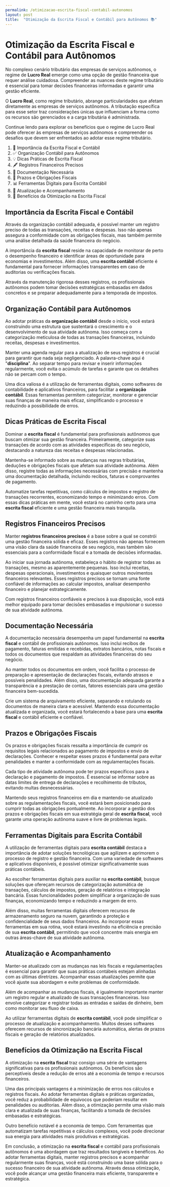 ```yaml
---
permalink: /otimizacao-escrita-fiscal-contabil-autonomos
layout: post
title:  "Otimização da Escrita Fiscal e Contábil para Autônomos 📚"
---
```

<meta name="description" content="Aprenda a otimizar a escrita fiscal e contábil para autônomos com dicas práticas de organização contábil. Descubra como manter seus registros em dia e garantir uma gestão financeira eficaz.">

# Otimização da Escrita Fiscal e Contábil para Autônomos

No complexo cenário tributário das empresas de serviços autônomos, o regime de **Lucro Real** emerge como uma opção de gestão financeira que requer análise cuidadosa. Compreender as nuances deste regime tributário é essencial para tomar decisões financeiras informadas e garantir uma gestão eficiente.

O **Lucro Real**, como regime tributário, abrange particularidades que afetam diretamente as empresas de serviços autônomos. A tributação específica para esse setor traz considerações únicas que influenciam a forma como os recursos são gerenciados e a carga tributária é administrada.

Continue lendo para explorar os benefícios que o regime de Lucro Real pode oferecer às empresas de serviços autônomos e compreender os desafios que devem ser enfrentados ao adotar esse regime tributário.

1.  📝 Importância da Escrita Fiscal e Contábil
2.  ✅ Organização Contábil para Autônomos
3.  💡 Dicas Práticas de Escrita Fiscal
4.  🖋️ Registros Financeiros Precisos
5.  🧾 Documentação Necessária
6.  📅 Prazos e Obrigações Fiscais
7.  📊 Ferramentas Digitais para Escrita Contábil
8.  🔄 Atualização e Acompanhamento
9.  🚀 Benefícios da Otimização na Escrita Fiscal

## Importância da Escrita Fiscal e Contábil

Através da organização contábil adequada, é possível manter um registro preciso de todas as transações, receitas e despesas. Isso não apenas assegura a conformidade com as obrigações fiscais, mas também permite uma análise detalhada da saúde financeira do negócio.

A importância da **escrita fiscal** reside na capacidade de monitorar de perto o desempenho financeiro e identificar áreas de oportunidade para economias e investimentos. Além disso, uma **escrita contábil** eficiente é fundamental para fornecer informações transparentes em caso de auditorias ou verificações fiscais.

Através da manutenção rigorosa desses registros, os profissionais autônomos podem tomar decisões estratégicas embasadas em dados concretos e se preparar adequadamente para a temporada de impostos.

## Organização Contábil para Autônomos

Ao adotar práticas da **organização contábil** desde o início, você estará construindo uma estrutura que sustentará o crescimento e o desenvolvimento de sua atividade autônoma. Isso começa com a categorização meticulosa de todas as transações financeiras, incluindo receitas, despesas e investimentos.

Manter uma agenda regular para a atualização de seus registros é crucial para garantir que nada seja negligenciado. A palavra-chave aqui é \"**disciplina**\". Ao separar tempo para revisar e inserir informações regularmente, você evita o acúmulo de tarefas e garante que os detalhes não se percam com o tempo.

Uma dica valiosa é a utilização de ferramentas digitais, como softwares de contabilidade e aplicativos financeiros, para facilitar a **organização contábil**. Essas ferramentas permitem categorizar, monitorar e gerenciar suas finanças de maneira mais eficaz, simplificando o processo e reduzindo a possibilidade de erros.

## Dicas Práticas de Escrita Fiscal

Dominar a **escrita fiscal** é fundamental para profissionais autônomos que buscam otimizar sua gestão financeira. Primeiramente, categorize suas transações de acordo com as atividades específicas do seu negócio, destacando a natureza das receitas e despesas relacionadas.

Mantenha-se informado sobre as mudanças nas regras tributárias, deduções e obrigações fiscais que afetam sua atividade autônoma. Além disso, registre todas as informações necessárias com precisão e mantenha uma documentação detalhada, incluindo recibos, faturas e comprovantes de pagamento.

Automatize tarefas repetitivas, como cálculos de impostos e registro de transações recorrentes, economizando tempo e minimizando erros. Com essas dicas práticas em mente, você estará no caminho certo para uma **escrita fiscal** eficiente e uma gestão financeira mais tranquila.

## Registros Financeiros Precisos

Manter **registros financeiros precisos** é a base sobre a qual se constrói uma gestão financeira sólida e eficaz. Esses registros não apenas fornecem uma visão clara da saúde financeira de seu negócio, mas também são essenciais para a conformidade fiscal e a tomada de decisões informadas.

Ao iniciar sua jornada autônoma, estabeleça o hábito de registrar todas as transações, mesmo as aparentemente pequenas. Isso inclui receitas, despesas operacionais, investimentos e quaisquer outros movimentos financeiros relevantes. Esses registros precisos se tornam uma fonte confiável de informações ao calcular impostos, analisar desempenho financeiro e planejar estrategicamente.

Com registros financeiros confiáveis e precisos à sua disposição, você está melhor equipado para tomar decisões embasadas e impulsionar o sucesso de sua atividade autônoma.

## Documentação Necessária

A documentação necessária desempenha um papel fundamental na **escrita fiscal** e contábil de profissionais autônomos. Isso inclui recibos de pagamento, faturas emitidas e recebidas, extratos bancários, notas fiscais e todos os documentos que respaldam as atividades financeiras do seu negócio.

Ao manter todos os documentos em ordem, você facilita o processo de preparação e apresentação de declarações fiscais, evitando atrasos e possíveis penalidades. Além disso, uma documentação adequada garante a transparência e a prestação de contas, fatores essenciais para uma gestão financeira bem-sucedida.

Crie um sistema de arquivamento eficiente, separando e rotulando os documentos de maneira clara e acessível. Mantendo essa documentação atualizada e organizada, você estará fortalecendo a base para uma **escrita fiscal** e contábil eficiente e confiável.

## Prazos e Obrigações Fiscais

Os prazos e obrigações fiscais ressalta a importância de cumprir os requisitos legais relacionados ao pagamento de impostos e envio de declarações. Conhecer e respeitar esses prazos é fundamental para evitar penalidades e manter a conformidade com as regulamentações fiscais.

Cada tipo de atividade autônoma pode ter prazos específicos para a declaração e pagamento de impostos. É essencial se informar sobre as datas limites de entrega de declarações e recolhimento de tributos, evitando multas desnecessárias.

Mantendo seus registros financeiros em dia e mantendo-se atualizado sobre as regulamentações fiscais, você estará bem posicionado para cumprir todas as obrigações pontualmente. Ao incorporar a gestão dos prazos e obrigações fiscais em sua estratégia geral de **escrita fiscal**, você garante uma operação autônoma suave e livre de problemas legais.

## Ferramentas Digitais para Escrita Contábil

A utilização de ferramentas digitais para **escrita contábil** destaca a importância de adotar soluções tecnológicas que agilizem e aprimorem o processo de registro e gestão financeira. Com uma variedade de softwares e aplicativos disponíveis, é possível otimizar significativamente suas práticas contábeis.

Ao escolher ferramentas digitais para auxiliar na **escrita contábil**, busque soluções que ofereçam recursos de categorização automática de transações, cálculos de impostos, geração de relatórios e integração bancária. Essas funcionalidades podem simplificar a organização de suas finanças, economizando tempo e reduzindo a margem de erro.

Além disso, muitas ferramentas digitais oferecem recursos de armazenamento seguro na nuvem, garantindo a proteção e confidencialidade de seus dados financeiros. Ao incorporar essas ferramentas em sua rotina, você estará investindo na eficiência e precisão de sua **escrita contábil**, permitindo que você concentre mais energia em outras áreas-chave de sua atividade autônoma.

## Atualização e Acompanhamento

Manter-se atualizado com as mudanças nas leis fiscais e regulamentações é essencial para garantir que suas práticas contábeis estejam alinhadas com as últimas diretrizes. Acompanhar essas atualizações permite que você ajuste sua abordagem e evite problemas de conformidade.

Além de acompanhar as mudanças fiscais, é igualmente importante manter um registro regular e atualizado de suas transações financeiras. Isso envolve categorizar e registrar todas as entradas e saídas de dinheiro, bem como monitorar seu fluxo de caixa.

Ao utilizar ferramentas digitais de **escrita contábil**, você pode simplificar o processo de atualização e acompanhamento. Muitos desses softwares oferecem recursos de sincronização bancária automática, alertas de prazos fiscais e geração de relatórios atualizados.

## Benefícios da Otimização na Escrita Fiscal

A otimização na **escrita fiscal** traz consigo uma série de vantagens significativas para os profissionais autônomos. Os benefícios são perceptíveis desde a redução de erros até a economia de tempo e recursos financeiros.

Uma das principais vantagens é a minimização de erros nos cálculos e registros fiscais. Ao adotar ferramentas digitais e práticas organizadas, você reduz a probabilidade de equívocos que poderiam resultar em penalidades ou auditorias. Além disso, a otimização permite uma visão mais clara e atualizada de suas finanças, facilitando a tomada de decisões embasadas e estratégicas.

Outro benefício notável é a economia de tempo. Com ferramentas que automatizam tarefas repetitivas e cálculos complexos, você pode direcionar sua energia para atividades mais produtivas e estratégicas.

Em conclusão, a otimização na **escrita fiscal** e contábil para profissionais autônomos é uma abordagem que traz resultados tangíveis e benéficos. Ao adotar ferramentas digitais, manter registros precisos e acompanhar regularmente suas finanças, você está construindo uma base sólida para o sucesso financeiro de sua atividade autônoma. Através dessa otimização, você pode alcançar uma gestão financeira mais eficiente, transparente e estratégica.
